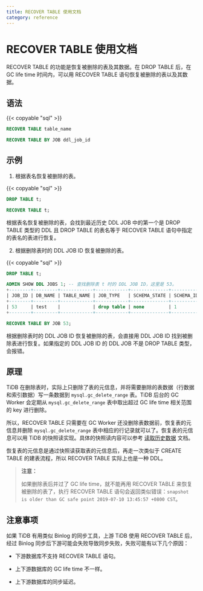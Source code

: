 ```yaml
---
title: RECOVER TABLE 使用文档
category: reference
---
```


# RECOVER TABLE 使用文档

RECOVER TABLE 的功能是恢复被删除的表及其数据。在 DROP TABLE 后，在 GC life time 时间内，可以用 RECOVER TABLE 语句恢复被删除的表以及其数据。

## 语法

{{< copyable "sql" >}}

```sql
RECOVER TABLE table_name

RECOVER TABLE BY JOB ddl_job_id
```

## 示例

1. 根据表名恢复被删除的表。

{{< copyable "sql" >}}

```sql
DROP TABLE t;

RECOVER TABLE t;
```

根据表名恢复被删除的表，会找到最近历史 DDL JOB 中的第一个是 DROP TABLE 类型的 DDL 且 DROP TABLE 的表名等于 RECOVER TABLE 语句中指定的表名的表进行恢复。


2. 根据删除表时的 DDL JOB ID 恢复被删除的表。


{{< copyable "sql" >}}

```sql
DROP TABLE t;

ADMIN SHOW DDL JOBS 1; -- 查找删除表 t 时的 DDL JOB ID，这里是 53。
+--------+---------+------------+------------+--------------+-----------+----------+-----------+-----------------------------------+--------+
| JOB_ID | DB_NAME | TABLE_NAME | JOB_TYPE   | SCHEMA_STATE | SCHEMA_ID | TABLE_ID | ROW_COUNT | START_TIME                        | STATE  |
+--------+---------+------------+------------+--------------+-----------+----------+-----------+-----------------------------------+--------+
| 53     | test    |            | drop table | none         | 1         | 41       | 0         | 2019-07-10 13:23:18.277 +0800 CST | synced |
+--------+---------+------------+------------+--------------+-----------+----------+-----------+-----------------------------------+--------+

RECOVER TABLE BY JOB 53;
```

根据删除表时的 DDL JOB ID 恢复被删除的表，会直接用 DDL JOB ID 找到被删除表进行恢复。如果指定的 DDL JOB ID 的 DDL JOB 不是 DROP TABLE 类型，会报错。

## 原理

TiDB 在删除表时，实际上只删除了表的元信息，并将需要删除的表数据（行数据和索引数据）写一条数据到 `mysql.gc_delete_range` 表。TiDB 后台的 GC Worker 会定期从 `mysql.gc_delete_range` 表中取出超过 GC life time 相关范围的 key 进行删除。

所以，RECOVER TABLE 只需要在 GC Worker 还没删除表数据前，恢复表的元信息并删除 `mysql.gc_delete_range` 表中相应的行记录就可以了。恢复表的元信息可以用 TiDB 的快照读实现。具体的快照读内容可以参考 [读取历史数据](../../../how-to/get-started/read-historical-data.md) 文档。

恢复表的元信息是通过快照读获取表的元信息后，再走一次类似于 CREATE TABLE 的建表流程，所以 RECOVER TABLE 实际上也是一种 DDL。

> **注意：**
>
> 如果删除表后并过了 GC life time，就不能再用 RECOVER TABLE 来恢复被删除的表了，执行 RECOVER TABLE 语句会返回类似错误：`snapshot is older than GC safe point 2019-07-10 13:45:57 +0800 CST`。

## 注意事项

如果 TiDB 有用类似 Binlog 的同步工具，上游 TiDB 使用 RECOVER TABLE 后，经过 Binlog 同步后下游可能会失败导致同步失败，失败可能有以下几个原因：

* 下游数据库不支持 RECOVER TABLE 语句。

* 上下游数据库的 GC life time 不一样。

* 上下游数据库的同步延迟。

